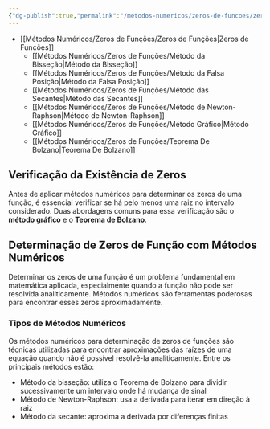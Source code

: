 ```yaml
---
{"dg-publish":true,"permalink":"/metodos-numericos/zeros-de-funcoes/zeros-de-funcoes/","dgShowLocalGraph":true,"created":"2025-05-20T13:30:13.848-03:00"}
---
```





- [[Métodos Numéricos/Zeros de Funções/Zeros de Funções\|Zeros de Funções]]
	- [[Métodos Numéricos/Zeros de Funções/Método da Bisseção\|Método da Bisseção]]
	- [[Métodos Numéricos/Zeros de Funções/Método da Falsa Posição\|Método da Falsa Posição]]
	- [[Métodos Numéricos/Zeros de Funções/Método das Secantes\|Método das Secantes]]
	- [[Métodos Numéricos/Zeros de Funções/Método de Newton-Raphson\|Método de Newton-Raphson]]
	- [[Métodos Numéricos/Zeros de Funções/Método Gráfico\|Método Gráfico]]
	- [[Métodos Numéricos/Zeros de Funções/Teorema De Bolzano\|Teorema De Bolzano]]



## Verificação da Existência de Zeros

Antes de aplicar métodos numéricos para determinar os zeros de uma função, é essencial verificar se há pelo menos uma raiz no intervalo considerado. Duas abordagens comuns para essa verificação são o **método gráfico** e o **Teorema de Bolzano**.

## Determinação de Zeros de Função com Métodos Numéricos

Determinar os zeros de uma função é um problema fundamental em matemática aplicada, especialmente quando a função não pode ser resolvida analiticamente. Métodos numéricos são ferramentas poderosas para encontrar esses zeros aproximadamente.

### Tipos de Métodos Numéricos

Os métodos numéricos para determinação de zeros de funções são técnicas utilizadas para encontrar aproximações das raízes de uma equação quando não é possível resolvê-la analiticamente. Entre os principais métodos estão:

- Método da bisseção: utiliza o Teorema de Bolzano para dividir sucessivamente um intervalo onde há mudança de sinal
- Método de Newton-Raphson: usa a derivada para iterar em direção à raiz
- Método da secante: aproxima a derivada por diferenças finitas
